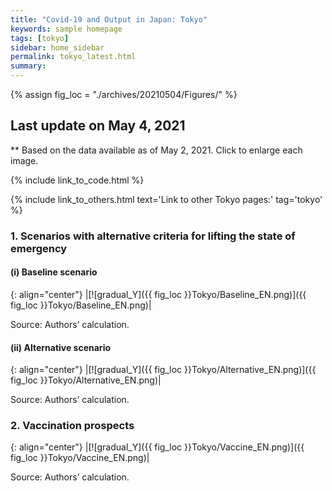 ```yaml
---
title: "Covid-19 and Output in Japan: Tokyo"
keywords: sample homepage
tags: [tokyo]
sidebar: home_sidebar
permalink: tokyo_latest.html
summary:
---
```


{% assign fig_loc = "./archives/20210504/Figures/" %}

## Last update on May 4, 2021
** Based on the data available as of May 2, 2021. Click to enlarge each image.

{% include link_to_code.html %}

{% include link_to_others.html text='Link to other Tokyo pages:' tag='tokyo' %}



<!-- #### (i) Baseline scenario

{: align="center"}
|[![Tokyo_gradual_Y]({{ fig_loc }}Tokyo/GradualRecovery1.png)]({{ fig_loc }}Tokyo/GradualRecovery1.png)|

Source: Authors’ calculation.

#### (ii) Alternative scenario

{: align="center"}
|[![Tokyo_gradual_Y]({{ fig_loc }}Tokyo/GradualRecovery3.png)]({{ fig_loc }}Tokyo/GradualRecovery3.png)|

Source: Authors’ calculation. -->

<!-- #### (iii) Variant scenario (A)

{: align="center"}
|[![Tokyo_gradual_Y]({{ fig_loc }}Tokyo/GradualRecovery41.png)]({{ fig_loc }}Tokyo/GradualRecovery41.png)|

Source: Authors’ calculation. -->
<!--
#### (i) Variant scenario -->
### 1. Scenarios with alternative criteria for lifting the state of emergency

#### (i) Baseline scenario

{: align="center"}
|[![gradual_Y]({{ fig_loc }}Tokyo/Baseline_EN.png)]({{ fig_loc }}Tokyo/Baseline_EN.png)|

Source: Authors’ calculation.

#### (ii) Alternative scenario

{: align="center"}
|[![gradual_Y]({{ fig_loc }}Tokyo/Alternative_EN.png)]({{ fig_loc }}Tokyo/Alternative_EN.png)|

Source: Authors’ calculation.

### 2. Vaccination prospects

{: align="center"}
|[![gradual_Y]({{ fig_loc }}Tokyo/Vaccine_EN.png)]({{ fig_loc }}Tokyo/Vaccine_EN.png)|

Source: Authors’ calculation.
